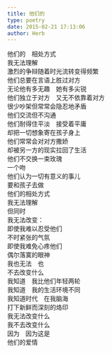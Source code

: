 ```yaml
---  
title: 他们的  
type: poetry  
date: 2015-02-21 17:13:06  
author: Herb    
---  
```

他们的　相处方式  
我无法理解    
激烈的争辩随着时光流转变得频繁  
他们总要在言语上胜过对方  
无论他有多无趣　她有多尖锐  
他们独立于对方　又无不依靠着对方  
很少吵架但常常会隐忍地矛盾  
他们交流但不沟通  
他们耐得住平淡　接受着平庸  
却把一切想象寄在孩子身上    
他们常常会对对方撒娇  
却被另一方的现实拉回了生活  
他们不交换一束玫瑰  
一个吻  
他们认为一切有意义的事儿  
要和孩子去做    
他们的相处方式  
我无法理解  
但同时  
我无法改变：  
即使我难以忍受他们  
不时紧张的气氛  
即使我难免心疼他们  
偶尔落寞的眼神  
我也无法　也  
不去改变什么    
我知道　我比他们年轻两轮  
我知道　我的生活环境不同  
我知道时代　在我脑海  
打下新鲜而深刻的烙印  
我无法改变什么  
我不去改变什么  
因为　因为这是  
他们的爱情